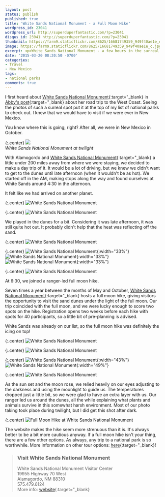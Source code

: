 ```yaml
---
layout: post
status: publish
published: true
title: 'White Sands National Monument - a Full Moon Hike'
wordpress_id: 23041
wordpress_url: http://superduperfantastic.com/?p=23041
disqus_id: 23041 http://superduperfantastic.com/?p=23041
thumbnail: https://farm9.staticflickr.com/8625/16681749359_949f40ae1e_q.jpg
image: https://farm9.staticflickr.com/8625/16681749359_949f40ae1e_c.jpg
excerpt: <p>White Sands National Monument - a few hours in the surreal surroundings of sand dunes in Alamogordo, New Mexico, and a full moon hike!</p>
date: '2015-03-20 08:20:50 -0700'
categories:
- Travel
- New Mexico
tags:
- national parks
comments: true
---
```

I first heard about [White Sands National Monument](http://www.nps.gov/whsa/index.htm "White Sands National Monument"){:target="_blank} in [Abby's post](http://www.ageektragedy.net/road-trip-part-one/ "A Geek Tragedy: Road Trip, Part One"){:target="_blank} about her road trip to the West Coast. Seeing the photos of such a surreal spot put it at the top of my list of national parks to check out. I knew that we would have to visit if we were ever in New Mexico.

You know where this is going, right? After all, we were in New Mexico in October.

{:.center}
![](https://farm6.staticflickr.com/5609/15608590115_057135c05a_c.jpg)  
_White Sands National Monument at twilight_

With Alamogordo and [White Sands National Monument](http://www.nps.gov/whsa/index.htm "White Sands National Monument"){:target="_blank} a little under 200 miles away from where we were staying, we decided to make a day trip of it. It would be a lot of driving, but we knew we didn't want to get to the dunes until late afternoon (when it wouldn't be as hot). We started off in the AM, making stops along the way and found ourselves at White Sands around 4:30 in the afternoon.

It felt like we had arrived on another planet.

{:.center}
![White Sands National Monument](https://farm8.staticflickr.com/7591/16680267148_18ac83ba8e_c.jpg)  

{:.center}
![White Sands National Monument](https://farm9.staticflickr.com/8625/16681749359_949f40ae1e_c.jpg)

We played in the dunes for a bit. Considering it was late afternoon, it was still quite hot out. It probably didn't help that the heat was reflecting off the sand.

{:.center}
![White Sands National Monument](https://farm4.staticflickr.com/3953/15584868186_8feaa5401c_c.jpg)  

{:.center}
![White Sands National Monument](https://farm4.staticflickr.com/3939/15421914869_9a524fae71_m.jpg){:width="33%"} ![White Sands National Monument](https://farm4.staticflickr.com/3944/15608547995_7c060e708f_m.jpg){:width="33%"} ![White Sands National Monument](https://farm8.staticflickr.com/7640/16872567282_ea26ea6ddc_m.jpg){:width="33%"}  

{:.center}
![White Sands National Monument](https://farm4.staticflickr.com/3954/15609376962_e5b71aeb69_c.jpg)

At 6:30, we joined a ranger-led full moon hike.

Seven times a year between the months of May and October, [White Sands National Monument](http://www.nps.gov/whsa/index.htm "White Sands National Monument"){:target="_blank} hosts a full moon hike, giving visitors the opportunity to visit the sand dunes under the light of the full moon. Our trip coincided with the full moon, and we were lucky enough to score two spots on the hike. Registration opens two weeks before each hike with spots for 40 participants, so a little bit of pre-planning is advised.

White Sands was already on our list, so the full moon hike was definitely the icing on top!

{:.center}
![White Sands National Monument](https://farm6.staticflickr.com/5616/15421931429_71be92af76_c.jpg)  

{:.center}
![White Sands National Monument](https://farm6.staticflickr.com/5599/14988441343_6f2471e37d_c.jpg)  

{:.center}
![White Sands National Monument](https://farm8.staticflickr.com/7611/16247910123_4a5822e109.jpg){:width="43%"} ![White Sands National Monument](https://farm4.staticflickr.com/3936/15609407872_703aebf742.jpg){:width="49%"}  

{:.center}
![White Sands National Monument](https://farm6.staticflickr.com/5616/15609412312_289ab6381f_c.jpg)

As the sun set and the moon rose, we relied heavily on our eyes adjusting to the darkness and using the moonlight to guide us. The temperatures dropped just a little bit, so we were glad to have an extra layer with us. Our ranger led us around the dunes, all the while explaining what plants and animals survive in this somewhat harsh environment. Most of our photo taking took place during twilight, but I did get this shot after dark.

{:.center}
![Full Moon Hike at White Sands National Monument](https://farm6.staticflickr.com/5611/15584922576_43492b9956_c.jpg)

The website makes the hike seem more strenuous than it is. It's always better to be a bit more cautious anyway. If a full moon hike isn't your thing, there are a few other options. As always, any trip to a national park is so worthwhile. More information on other tour options: [here](http://www.nps.gov/whsa/planyourvisit/feesandreservations.htm){:target="_blank}!

>### Visit White Sands National Monument
>
>White Sands National Monument Visitor Center  
>19955 Highway 70 West  
>Alamagordo, NM 88310  
>575.479.6124  
>More info: [website](http://www.nps.gov/whsa/index.htm "White Sands National Monument"){:target="_blank}
